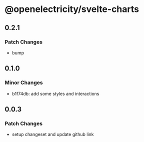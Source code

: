 # @openelectricity/svelte-charts

## 0.2.1

### Patch Changes

- bump

## 0.1.0

### Minor Changes

- b1f74db: add some styles and interactions

## 0.0.3

### Patch Changes

- setup changeset and update github link
